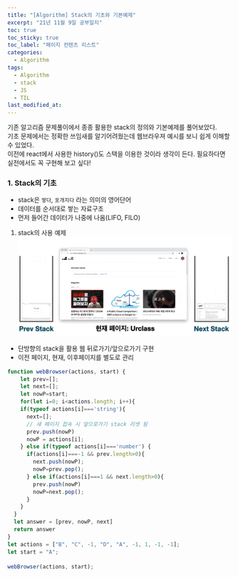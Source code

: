 ```yaml
---
title: "[Algorithm] Stack의 기초와 기본예제"
excerpt: "21년 11월 9일 공부일지"
toc: true
toc_sticky: true
toc_label: "페이지 컨텐츠 리스트"
categories:
  - Algorithm
tags:
  - Algorithm
  - stack
  - JS
  - TIL
last_modified_at:
---
```


기존 알고리즘 문제풀이에서 종종 활용한 stack의 정의와 기본예제를 풀어보았다.  
기초 문제에서는 정확한 쓰임새를 알기어려웠는데 웹브라우져 예시를 보니 쉽게 이해할 수 있었다.  
이전에 react에서 사용한 history()도 스택을 이용한 것이라 생각이 든다. 필요하다면 실전에서도 꼭 구현해 보고 싶다!  

### **1. Stack의 기초**

- stack은 `쌓다`, `포개지다` 라는 의미의 영어단어
- 데이터를 순서대로 쌓는 자료구조
- 먼저 들어간 데이터가 나중에 나옴(LIFO, FILO)

1. stack의 사용 예제
![이미지](./images/2021-11-09-image.png)

- 단방향의 stack을 활용 웹 뒤로가기/앞으로가기 구현
- 이전 페이지, 현재, 이후페이지를 별도로 관리

```javascript
function webBrowser(actions, start) {
    let prev=[];
    let next=[];
    let nowP=start;
    for(let i=0; i<actions.length; i++){
    if(typeof actions[i]==='string'){
      next=[];
      // 새 페이지 접속 시 앞으로가기 stack 리셋 됨
      prev.push(nowP)
      nowP = actions[i];
    } else if(typeof actions[i]==='number') {
      if(actions[i]===-1 && prev.length>0){
        next.push(nowP);
        nowP=prev.pop();
      } else if(actions[i]===1 && next.length>0){
        prev.push(nowP)
        nowP=next.pop();
      }
    }
  }
  let answer = [prev, nowP, next]
  return answer
}
let actions = ["B", "C", -1, "D", "A", -1, 1, -1, -1];
let start = "A";

webBrowser(actions, start);
```

